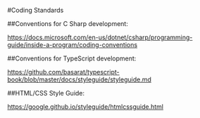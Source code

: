 #Coding Standards

##Conventions for C Sharp development: 

https://docs.microsoft.com/en-us/dotnet/csharp/programming-guide/inside-a-program/coding-conventions

##Conventions for TypeScript development:

https://github.com/basarat/typescript-book/blob/master/docs/styleguide/styleguide.md

##HTML/CSS Style Guide:

https://google.github.io/styleguide/htmlcssguide.html
